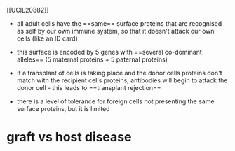 [[UCIL20882]]

- all adult cells have the ==same== surface proteins that are recognised as self by our own immune system, so that it doesn't attack our own cells (like an ID card)
- this surface is encoded by 5 genes with ==several co-dominant alleles== (5 maternal proteins + 5 paternal proteins)

- if a transplant of cells is taking place and the donor cells proteins don't match with the recipient cells proteins, antibodies will begin to attack the donor cell - this leads to ==transplant rejection==
- there is a level of tolerance for foreign cells not presenting the same surface proteins, but it is limited

# graft vs host disease